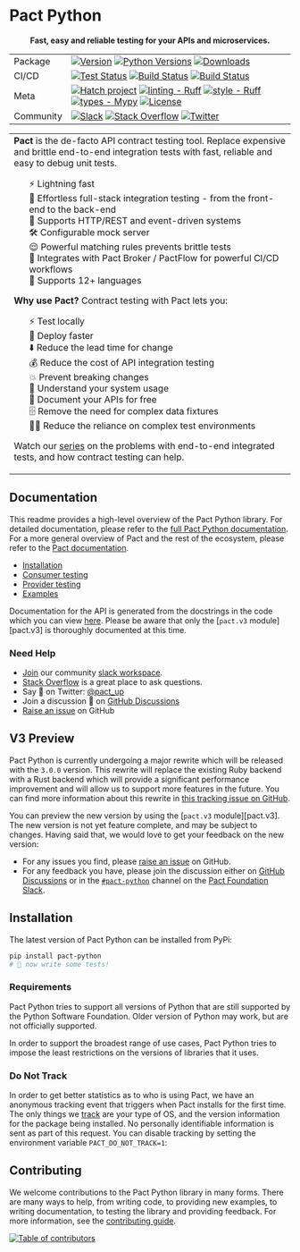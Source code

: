 # Pact Python

<!-- markdownlint-disable no-inline-html -->
<div align="center">
    <b>Fast, easy and reliable testing for your APIs and microservices.</b>
</div>

<div align="center"><table>
    <tr>
        <td>Package</td>
        <td>
            <a href="https://pypi.python.org/pypi/pact-python"><img src="https://img.shields.io/pypi/v/pact-python.svg" alt="Version"></a>
            <a href="https://pypi.python.org/pypi/pact-python"><img src="https://img.shields.io/pypi/pyversions/pact-python.svg" alt="Python Versions"></a>
            <a href="https://pypi.python.org/pypi/pact-python"><img src="https://img.shields.io/pypi/dm/pact-python.svg" alt="Downloads"></a>
        </td>
    </tr>
    <tr>
        <td>CI/CD</td>
        <td>
            <a
                href="https://github.com/pact-foundation/pact-python/actions/workflows/test.yml"><img
                src="https://img.shields.io/github/actions/workflow/status/pact-foundation/pact-python/test.yml?branch=master&label=test"
                alt="Test Status"></a>
            <a
                href="https://github.com/pact-foundation/pact-python/actions/workflows/build.yml"><img
                src="https://img.shields.io/github/actions/workflow/status/pact-foundation/pact-python/build.yml?branch=master&label=build"
                alt="Build Status"></a>
            <a
                href="https://github.com/pact-foundation/pact-python/actions/workflows/docs.yml"><img
                src="https://img.shields.io/github/actions/workflow/status/pact-foundation/pact-python/docs.yml?branch=master&label=docs"
                alt="Build Status"></a>
        </td>
    </tr>
    <tr>
        <td>Meta</td>
        <td>
            <a
                href="https://github.com/pypa/hatch"><img
                src="https://img.shields.io/badge/%F0%9F%A5%9A-Hatch-4051b5.svg"
                alt="Hatch project"></a>
            <a href="https://github.com/astral-sh/ruff"><img
                src="https://img.shields.io/badge/ruff-ruff?label=linting&color=%23261230"
                alt="linting - Ruff"></a>
            <a href="https://github.com/astral-sh/ruff"><img
                src="https://img.shields.io/badge/ruff-ruff?label=style&color=%23261230"
                alt="style - Ruff"></a>
            <a
                href="https://github.com/python/mypy"><img
                src="https://img.shields.io/badge/types-Mypy-blue.svg"
                alt="types - Mypy"></a>
            <a
                href="https://pypi.python.org/pypi/ruff"><img
                src="https://img.shields.io/pypi/l/pact-python.svg"
                alt="License"></a>
        </td>
    </tr>
    <tr>
        <td>Community</td>
        <td>
            <a
                href="http://slack.pact.io"><img
                src="https://slack.pact.io/badge.svg"
                alt="Slack"></a>
            <a
                href="https://stackoverflow.com/questions/tagged/pact"><img
                src="https://img.shields.io/badge/stackoverflow-pact-orange.svg"
                alt="Stack Overflow"></a>
            <a
                href="https://twitter.com/pact_up"><img
                src="https://img.shields.io/twitter/follow/pact_up?style=social"
                alt="Twitter"></a>
        </td>
    </tr>
</table></div>

<div align="center"><table><tr><td>
<b>Pact</b> is the de-facto API contract testing tool. Replace expensive and brittle end-to-end integration tests with fast, reliable and easy to debug unit tests.

<ul style="list-style-type: none">
    <li>⚡ Lightning fast</li>
    <li>🎈 Effortless full-stack integration testing - from the front-end to the back-end</li>
    <li>🔌 Supports HTTP/REST and event-driven systems</li>
    <li>🛠️ Configurable mock server</li>
    <li>😌 Powerful matching rules prevents brittle tests</li>
    <li>🤝 Integrates with Pact Broker / PactFlow for powerful CI/CD workflows</li>
    <li>🔡 Supports 12+ languages</li>
</ul>

<b>Why use Pact?</b> Contract testing with Pact lets you:

<ul style="list-style-type: none">
    <li>⚡ Test locally</li>
    <li>🚀 Deploy faster</li>
    <li>⬇️ Reduce the lead time for change</li>
    <li>💰 Reduce the cost of API integration testing</li>
    <li>💥 Prevent breaking changes</li>
    <li>🔎 Understand your system usage</li>
    <li>📃 Document your APIs for free</li>
    <li>🗄 Remove the need for complex data fixtures</li>
    <li>🤷‍♂️ Reduce the reliance on complex test environments</li>
</ul>

Watch our <a href="https://www.youtube.com/playlist?list=PLwy9Bnco-IpfZ72VQ7hce8GicVZs7nm0i">series</a> on the problems with end-to-end integrated tests, and how contract testing can help.

</td></tr></table></div>

<!-- markdownlint-enable no-inline-html -->

## Documentation

This readme provides a high-level overview of the Pact Python library. For detailed documentation, please refer to the [full Pact Python documentation](https://pact-foundation.github.io/pact-python). For a more general overview of Pact and the rest of the ecosystem, please refer to the [Pact documentation](https://docs.pact.io).

-   [Installation](#installation)
-   [Consumer testing](docs/consumer.md)
-   [Provider testing](docs/provider.md)
-   [Examples](examples/README.md)

Documentation for the API is generated from the docstrings in the code which you can view [here](https://pact-foundation.github.io/pact-python/pact). Please be aware that only the [`pact.v3` module][pact.v3] is thoroughly documented at this time.

### Need Help

-   [Join](https://slack.pact.io) our community [slack workspace][Pact Foundation Slack].
-   [Stack Overflow](https://stackoverflow.com/questions/tagged/pact) is a great place to ask questions.
-   Say 👋 on Twitter: [@pact_up](https://twitter.com/pact_up)
-   Join a discussion 💬 on [GitHub Discussions]
-   [Raise an issue][GitHub Issues] on GitHub

[Pact Foundation Slack]: https://pact-foundation.slack.com/
[GitHub Discussions]: https://github.com/pact-foundation/pact-python/discussions
[GitHub Issues]: https://github.com/pact-foundation/pact-python/issues

## V3 Preview

Pact Python is currently undergoing a major rewrite which will be released with the `3.0.0` version. This rewrite will replace the existing Ruby backend with a Rust backend which will provide a significant performance improvement and will allow us to support more features in the future. You can find more information about this rewrite in [this tracking issue on GitHub](https://github.com/pact-foundation/pact-python/issues/396).

You can preview the new version by using the [`pact.v3` module][pact.v3]. The new version is not yet feature complete, and may be subject to changes. Having said that, we would love to get your feedback on the new version:

-   For any issues you find, please [raise an issue][GitHub Issues] on GitHub.
-   For any feedback you have, please join the discussion either on [GitHub Discussions] or in the [`#pact-python`](https://pact-foundation.slack.com/archives/C9VECUP6E) channel on the [Pact Foundation Slack].

## Installation

The latest version of Pact Python can be installed from PyPi:

```sh
pip install pact-python
# 🚀 now write some tests!
```

### Requirements

Pact Python tries to support all versions of Python that are still supported by the Python Software Foundation. Older version of Python may work, but are not officially supported.

In order to support the broadest range of use cases, Pact Python tries to impose the least restrictions on the versions of libraries that it uses.

### Do Not Track

In order to get better statistics as to who is using Pact, we have an anonymous tracking event that triggers when Pact installs for the first time. The only things we [track](https://docs.pact.io/metrics) are your type of OS, and the version information for the package being installed. No personally identifiable information is sent as part of this request. You can disable tracking by setting the environment variable `PACT_DO_NOT_TRACK=1`:

## Contributing

We welcome contributions to the Pact Python library in many forms. There are many ways to help, from writing code, to providing new examples, to writing documentation, to testing the library and providing feedback. For more information, see the [contributing guide](CONTRIBUTING.md).

[![Table of contributors](https://contrib.rocks/image?repo=pact-foundation/pact-python)](https://github.com/pact-foundation/pact-python/graphs/contributors)

